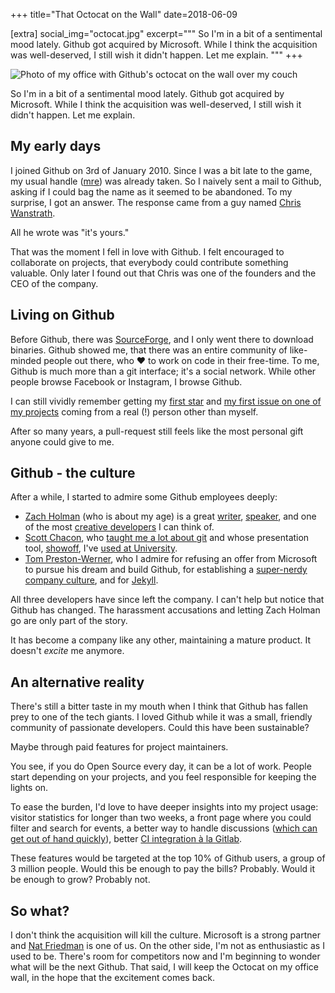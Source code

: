+++
title="That Octocat on the Wall"
date=2018-06-09

[extra]
social_img="octocat.jpg"
excerpt="""
So I'm in a bit of a sentimental mood lately.
Github got acquired by Microsoft.
While I think the acquisition was well-deserved, I still wish it didn't happen.
Let me explain.
"""
+++

![Photo of my office with Github's octocat on the wall over my couch](./octocat.jpg)

So I'm in a bit of a sentimental mood lately.
Github got acquired by Microsoft.
While I think the acquisition was well-deserved, I still wish it didn't happen.
Let me explain.

## My early days

I joined Github on 3rd of January 2010.
Since I was a bit late to the game, my usual handle ([mre](https://github.com/mre/)) was already taken.
So I naively sent a mail to Github, asking if I could bag the name as it seemed to be abandoned.
To my surprise, I got an answer.
The response came from a guy named [Chris Wanstrath](https://github.com/defunkt).

All he wrote was "it's yours."

That was the moment I fell in love with Github.
I felt encouraged to collaborate on projects, that everybody could contribute something valuable.
Only later I found out that Chris was one of the founders and the CEO of the company.

## Living on Github

Before Github, there was [SourceForge](https://sourceforge.net/), and I only went there to download binaries.
Github showed me, that there was an entire community of like-minded people
out there, who ❤️ to work on code in their free-time.
To me, Github is much more than a git interface; it's a social network.
While other people browse Facebook or Instagram, I browse Github.

I can still vividly remember getting my [first star](https://github.com/mre/Creamy/stargazers) and [my first issue on one of my projects](https://github.com/mre/Creamy/issues/1) coming from a real (!) person other than myself.

After so many years, a pull-request still feels like the most personal gift anyone could give to me.

## Github - the culture

After a while, I started to admire some Github employees deeply:

- [Zach Holman](https://zachholman.com/) (who is about my age) is a great [writer](https://zachholman.com/talk/utc-is-enough-for-everyone-right), [speaker](https://www.youtube.com/watch?v=YVb2GsJHejo), and one of the most [creative developers](https://github.com/holman/spark) I can think of.
- [Scott Chacon](https://scottchacon.com/about.html), who [taught me a lot about git](https://git-scm.com/book/de/v2) and whose presentation tool, [showoff](https://github.com/puppetlabs/showoff), I've [used at University](https://github.com/mre/Talks/tree/master/cuda/Presentation).
- [Tom Preston-Werner](https://github.com/mojombo), who I admire for refusing an offer from Microsoft to pursue his dream and build Github, for establishing a [super-nerdy company culture](https://www.wired.com/2013/09/github-office/), and for [Jekyll](https://jekyllrb.com/).

All three developers have since left the company.
I can't help but notice that Github has changed.
The harassment accusations and letting Zach Holman go are only part of the story.

It has become a company like any other, maintaining a mature product.
It doesn't _excite_ me anymore.

## An alternative reality

There's still a bitter taste in my mouth when I think that Github has fallen prey to one of the tech giants. I loved Github while it was a small, friendly community of passionate developers.
Could this have been sustainable?

Maybe through paid features for project maintainers.

You see, if you do Open Source every day, it can be a lot of work.
People start depending on your projects, and you feel responsible for keeping the lights on.

To ease the burden, I'd love to have deeper insights into my project usage: visitor statistics for longer than two weeks,
a front page where you could filter and search for events, a better way to handle discussions
([which can get out of hand quickly](https://nikolas.github.io/github-drama/)), better [CI integration à la Gitlab](https://docs.gitlab.com/ee/topics/autodevops/).

These features would be targeted at the top 10% of Github users, a group of 3 million people.
Would this be enough to pay the bills? Probably. Would it be enough to grow? Probably not.

## So what?

I don't think the acquisition will kill the culture. Microsoft is a strong partner and [Nat Friedman](https://nat.github.io/hello/) is one of us.
On the other side, I'm not as enthusiastic as I used to be.
There's room for competitors now and I'm beginning to wonder what will be the next Github.
That said, I will keep the Octocat on my office wall, in the hope that the excitement comes back.
